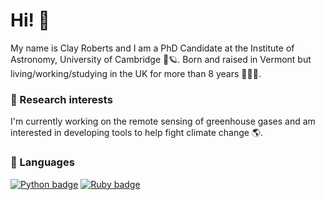 # Hi! 👋

My name is Clay Roberts and I am a PhD Candidate at the Institute of Astronomy, University of Cambridge 🔭🪐. Born and raised in Vermont but living/working/studying in the UK for more than 8 years 🍁🇬🇧.

### 🔬 Research interests

I'm currently working on the remote sensing of greenhouse gases and am interested in developing tools to help fight climate change 🌎.

### 🔧 Languages
[![Python badge](https://img.shields.io/badge/Code-Python-informational?style=for-the-badge&logo=Python&logoColor=white&color=2bbc8a)](https://www.python.org/)    [![Ruby badge](https://img.shields.io/badge/Code-Ruby-informational?style=for-the-badge&logo=Ruby&logoColor=white&color=2bbc8a)](https://www.ruby-lang.org/en/) 


<!--
**Clayton-Roberts/Clayton-Roberts** is a ✨ _special_ ✨ repository because its `README.md` (this file) appears on your GitHub profile.

Here are some ideas to get you started:

- 🔭 I’m currently working on ...
- 🌱 I’m currently learning ...
- 👯 I’m looking to collaborate on ...
- 🤔 I’m looking for help with ...
- 💬 Ask me about ...
- 📫 How to reach me: ...
- 😄 Pronouns: ...
- ⚡ Fun fact: ...
-->

